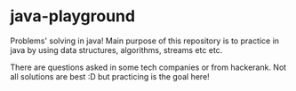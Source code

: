 # java-playground
Problems' solving in java! Main purpose of this repository is to practice in java by using data structures, algorithms, streams etc etc. 

There are questions asked in some tech companies or from hackerank. Not all solutions are best :D but practicing is the goal here!
